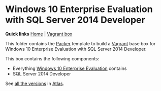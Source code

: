 # Windows 10 Enterprise Evaluation with SQL Server 2014 Developer

**Quick links** [Home] | [Vagrant box]  

This folder contains the [Packer] template to build a [Vagrant] base box for Windows 10 Enterprise Evaluation with SQL Server 2014 Developer.

This box contains the following components:

* Everything [Windows 10 Enterprise Evaluation][windows10ee] contains
* SQL Server 2014 Developer

See [all the versions][Vagrant box] in [Atlas].

[Home]: ../../README.md
[Vagrant box]: https://atlas.hashicorp.com/gusztavvargadr/boxes/windows10ee-sql2014de
[windows10ee]: ../windows10ee

[Packer]: https://www.packer.io/
[Vagrant]: https://www.vagrantup.com/
[Atlas]: https://www.hashicorp.com/atlas.html
